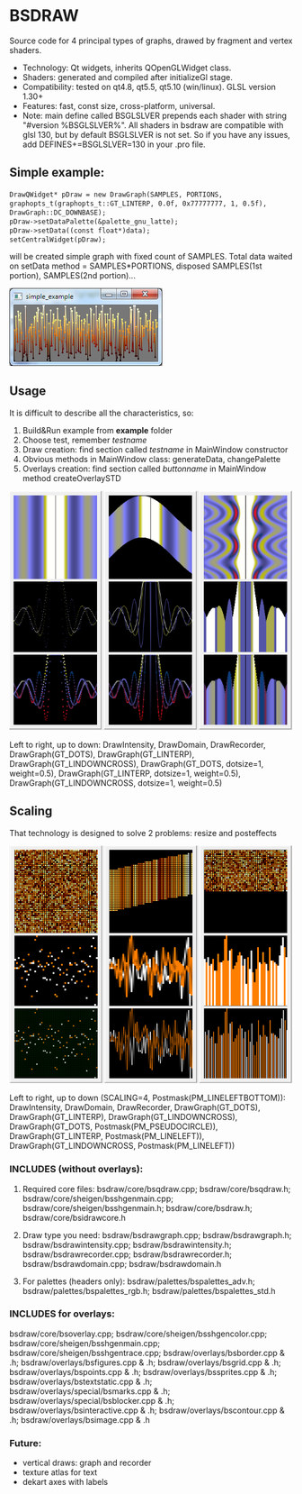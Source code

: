 # BSDRAW
Source code for 4 principal types of graphs, drawed by fragment and vertex shaders.

* Technology: Qt widgets, inherits QOpenGLWidget class.
* Shaders: generated and compiled after initializeGl stage.
* Compatibility: tested on qt4.8, qt5.5, qt5.10 (win/linux). GLSL version 1.30+
* Features: fast, const size, cross-platform, universal.
* Note: main define called BSGLSLVER prepends each shader with string "#version %BSGLSLVER%". 
All shaders in bsdraw are compatible with glsl 130, but by default BSGLSLVER is not set. So
if you have any issues, add DEFINES+=BSGLSLVER=130 in your .pro file.

## Simple example:
```
DrawQWidget* pDraw = new DrawGraph(SAMPLES, PORTIONS, graphopts_t(graphopts_t::GT_LINTERP, 0.0f, 0x77777777, 1, 0.5f), DrawGraph::DC_DOWNBASE);
pDraw->setDataPalette(&palette_gnu_latte);
pDraw->setData((const float*)data);
setCentralWidget(pDraw);
```
will be created simple graph with fixed count of SAMPLES. Total data waited on setData method = SAMPLES*PORTIONS,
disposed SAMPLES(1st portion), SAMPLES(2nd portion)...

![simple](/demoimages/simple.png)

## Usage
It is difficult to describe all the characteristics, so:
1. Build&Run example from __example__ folder
2. Choose test, remember _testname_
3. Draw creation: find section called _testname_ in MainWindow constructor
4. Obvious methods in MainWindow class: generateData, changePalette
5. Overlays creation: find section called _buttonname_ in MainWindow method createOverlaySTD

![demo1](/demoimages/demo1.png)

Left to right, up to down: 
DrawIntensity, DrawDomain, DrawRecorder, 
DrawGraph(GT_DOTS), DrawGraph(GT_LINTERP), DrawGraph(GT_LINDOWNCROSS),
DrawGraph(GT_DOTS, dotsize=1, weight=0.5), DrawGraph(GT_LINTERP, dotsize=1, weight=0.5), DrawGraph(GT_LINDOWNCROSS, dotsize=1, weight=0.5)

## Scaling
That technology is designed to solve 2 problems: resize and posteffects

![demo2](/demoimages/demo2.png)

Left to right, up to down (SCALING=4, Postmask(PM_LINELEFTBOTTOM)): 
DrawIntensity, DrawDomain, DrawRecorder, 
DrawGraph(GT_DOTS), DrawGraph(GT_LINTERP), DrawGraph(GT_LINDOWNCROSS),
DrawGraph(GT_DOTS, Postmask(PM_PSEUDOCIRCLE)), DrawGraph(GT_LINTERP, Postmask(PM_LINELEFT)), DrawGraph(GT_LINDOWNCROSS, Postmask(PM_LINELEFT))

### INCLUDES (without overlays):
1. Required core files:
bsdraw/core/bsqdraw.cpp;
bsdraw/core/bsqdraw.h;
bsdraw/core/sheigen/bsshgenmain.cpp;
bsdraw/core/sheigen/bsshgenmain.h;
bsdraw/core/bsdraw.h;
bsdraw/core/bsidrawcore.h

2. Draw type you need:
bsdraw/bsdrawgraph.cpp;
bsdraw/bsdrawgraph.h;
bsdraw/bsdrawintensity.cpp;
bsdraw/bsdrawintensity.h;
bsdraw/bsdrawrecorder.cpp;
bsdraw/bsdrawrecorder.h;
bsdraw/bsdrawdomain.cpp;
bsdraw/bsdrawdomain.h

3. For palettes (headers only):
bsdraw/palettes/bspalettes_adv.h;
bsdraw/palettes/bspalettes_rgb.h;
bsdraw/palettes/bspalettes_std.h

### INCLUDES for overlays:
bsdraw/core/bsoverlay.cpp;
bsdraw/core/sheigen/bsshgencolor.cpp;
bsdraw/core/sheigen/bsshgenmain.cpp;
bsdraw/core/sheigen/bsshgentrace.cpp;
bsdraw/overlays/bsborder.cpp & .h;
bsdraw/overlays/bsfigures.cpp & .h;
bsdraw/overlays/bsgrid.cpp & .h;
bsdraw/overlays/bspoints.cpp & .h;
bsdraw/overlays/bssprites.cpp & .h;
bsdraw/overlays/bstextstatic.cpp & .h;
bsdraw/overlays/special/bsmarks.cpp & .h;
bsdraw/overlays/special/bsblocker.cpp & .h;
bsdraw/overlays/bsinteractive.cpp & .h;
bsdraw/overlays/bscontour.cpp & .h;
bsdraw/overlays/bsimage.cpp & .h
    
### Future:
* vertical draws: graph and recorder
* texture atlas for text
* dekart axes with labels
